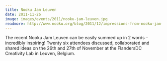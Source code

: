 ```yaml
---
title: Nooku Jam Leuven
date: 2011-11-26
image: images/events/2011/nooku-jam-leuven.jpg
readmore: http://www.nooku.org/blog/2011/12/impressions-from-nooku-jam-leuven/
---
```


The recent Nooku Jam Leuven can be easily summed up in 2 words – incredibly inspiring! Twenty six attendees discussed, collaborated and shared ideas on the 26th and 27th of November at the FlandersDC Creativity Lab in Leuven, Belgium.